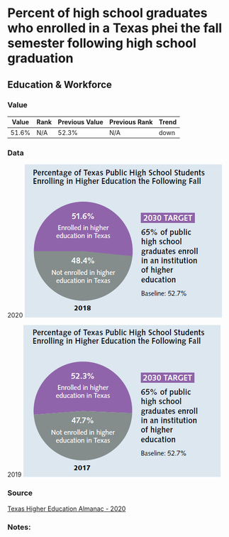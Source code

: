 # Percent of high school graduates who enrolled in a Texas phei the fall semester following high school graduation

## Education & Workforce

### Value

|  Value      | Rank        | Previous Value | Previous Rank | Trend | 
| ----------- | ----------- | ----------- | ----------- | -----------|
| 51.6%      |    N/A  |    52.3%  | N/A         | down       | 

### Data

2020
![Enrolled_2020](./2020_enrolled.PNG)


2019
![Enrolled_2020](./2019_enrolled.PNG)

### Source
[Texas Higher Education Almanac - 2020](http://reportcenter.highered.texas.gov/agency-publication/almanac/2020-texas-public-higher-education-almanac/)

### Notes:
